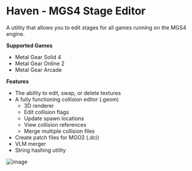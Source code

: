 # Haven - MGS4 Stage Editor

A utility that allows you to edit stages for all games running on the MGS4 engine.

**Supported Games**
- Metal Gear Solid 4
- Metal Gear Online 2
- Metal Gear Arcade

**Features**
- The ability to edit, swap, or delete textures
- A fully functioning collision editor (.geom)
    - 3D renderer
    - Edit collision flags
    - Update spawn locations
    - View collision references
    - Merge multiple collision files
- Create patch files for MGO2 (.dci)
- VLM merger
- String hashing utility

![image](https://github.com/user-attachments/assets/ee2992dd-bb2f-43b8-941e-0f0e35da91ef)

